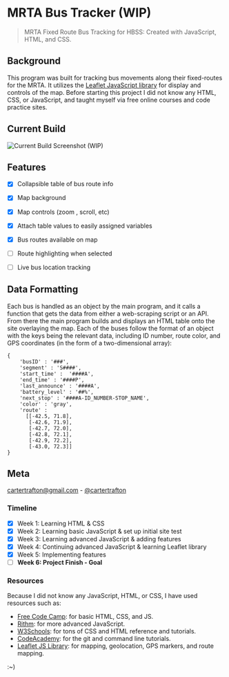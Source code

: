 # MRTA Bus Tracker (WIP)
>MRTA Fixed Route Bus Tracking for HBSS: Created with JavaScript, HTML, and CSS.

## Background
This program was built for tracking bus movements along their fixed-routes for the MRTA.
It utilizes the [Leaflet JavaScript library](https://github.com/Leaflet/Leaflet)
for display and controls of the map. Before starting this project I did not know any HTML, CSS, or JavaScript, and taught myself via free online courses and code practice sites.

## Current Build
![Current Build Screenshot (WIP)](https://i.imgur.com/K4XAA7J.png)

## Features
- [x] Collapsible table of bus route info
- [x] Map background
- [x] Map controls (zoom , scroll, etc)
- [x] Attach table values to easily assigned variables
- [x] Bus routes available on map
- [ ] Route highlighting when selected
- [ ] Live bus location tracking


## Data Formatting
Each bus is handled as an object by the main program, and it calls a function that gets the data from either a web-scraping script or an API. From there the main program builds and displays an HTML table onto the site overlaying the map. Each of the buses follow the format of an object with the keys being the relevant data, including ID number, route color, and GPS coordinates (in the form of a two-dimensional array):

```
{
    'busID' : '###',
    'segment' : 'S####',
    'start_time' :  '####A',
    'end_time' : '####P',
    'last_announce' : '####A',
    'battery_level' : '##%',
    'next_stop' : '####A-ID_NUMBER-STOP_NAME',
    'color' : 'gray',
    'route' :
      [[-42.5, 71.8],
       [-42.6, 71.9],
       [-42.7, 72.0],
       [-42.8, 72.1],
       [-42.9, 72.2],
       [-43.0, 72.3]]
}
```

## Meta
cartertrafton@gmail.com - [@cartertrafton](https://github.com/cartertrafton/)

### Timeline
- [x] Week 1: Learning HTML & CSS
- [x] Week 2: Learning basic JavaScript & set up initial site test
- [x] Week 3: Learning advanced JavaScript & adding features
- [x] Week 4: Continuing advanced JavaScript & learning Leaflet
library
- [x] Week 5: Implementing features
- [ ] **Week 6: Project Finish - Goal**

### Resources
Because I did not know any JavaScript, HTML, or CSS, I have used resources such as:
- [Free Code Camp](https://learn.freecodecamp.org): for basic HTML, CSS, and JS.
- [Rithm](https://www.rithmschool.com/courses): for more advanced JavaScript.
- [W3Schools](https://www.w3schools.com/default.asp): for tons of CSS and HTML reference and tutorials.
- [CodeAcademy](https://www.codecademy.com): for the git and command line tutorials.
- [Leaflet JS Library](https://leafletjs.com/reference-1.3.2.html): for mapping, geolocation, GPS markers, and route mapping.

:~)
